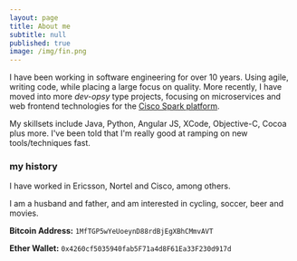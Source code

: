 ```yaml
---
layout: page
title: About me
subtitle: null
published: true
image: /img/fin.png
---
```


I have been working in software engineering for over 10 years. Using agile, writing code, while placing a large focus on quality. More recently, I have moved into more _dev-opsy_ type projects, focusing on microservices and web frontend technologies for the [Cisco Spark platform](https://developer.ciscospark.com). 

My skillsets include Java, Python, Angular JS, XCode, Objective-C, Cocoa plus more. I've been told that I'm really good at ramping on new tools/techniques fast. 

### my history

I have worked in Ericsson, Nortel and Cisco, among others.

I am a husband and father, and am interested in cycling, soccer, beer and movies.


**Bitcoin Address:**
`1MfTGP5wYeUoeynD88rdBjEgXBhCMmvAVT`

**Ether Wallet:**
`0x4260cf5035940fab5F71a4d8F61Ea33F230d917d`



